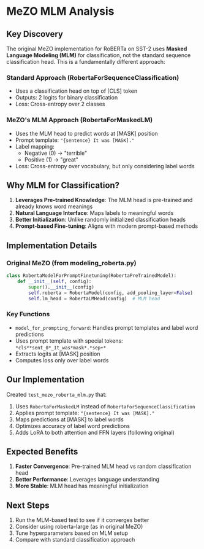 # MeZO MLM Analysis

## Key Discovery

The original MeZO implementation for RoBERTa on SST-2 uses **Masked Language Modeling (MLM)** for classification, not the standard sequence classification head. This is a fundamentally different approach:

### Standard Approach (RobertaForSequenceClassification)
- Uses a classification head on top of [CLS] token
- Outputs: 2 logits for binary classification
- Loss: Cross-entropy over 2 classes

### MeZO's MLM Approach (RobertaForMaskedLM)
- Uses the MLM head to predict words at [MASK] position
- Prompt template: `"{sentence} It was [MASK]."`
- Label mapping:
  - Negative (0) → "terrible"
  - Positive (1) → "great"
- Loss: Cross-entropy over vocabulary, but only considering label words

## Why MLM for Classification?

1. **Leverages Pre-trained Knowledge**: The MLM head is pre-trained and already knows word meanings
2. **Natural Language Interface**: Maps labels to meaningful words
3. **Better Initialization**: Unlike randomly initialized classification heads
4. **Prompt-based Fine-tuning**: Aligns with modern prompt-based methods

## Implementation Details

### Original MeZO (from modeling_roberta.py)
```python
class RobertaModelForPromptFinetuning(RobertaPreTrainedModel):
    def __init__(self, config):
        super().__init__(config)
        self.roberta = RobertaModel(config, add_pooling_layer=False)
        self.lm_head = RobertaLMHead(config)  # MLM head
```

### Key Functions
- `model_for_prompting_forward`: Handles prompt templates and label word predictions
- Uses prompt template with special tokens: `*cls**sent_0*_It_was*mask*.*sep+*`
- Extracts logits at [MASK] position
- Computes loss only over label words

## Our Implementation

Created `test_mezo_roberta_mlm.py` that:
1. Uses `RobertaForMaskedLM` instead of `RobertaForSequenceClassification`
2. Applies prompt template: `"{sentence} It was [MASK]."`
3. Maps predictions at [MASK] to label words
4. Optimizes accuracy of label word predictions
5. Adds LoRA to both attention and FFN layers (following original)

## Expected Benefits

1. **Faster Convergence**: Pre-trained MLM head vs random classification head
2. **Better Performance**: Leverages language understanding
3. **More Stable**: MLM head has meaningful initialization

## Next Steps

1. Run the MLM-based test to see if it converges better
2. Consider using roberta-large (as in original MeZO)
3. Tune hyperparameters based on MLM setup
4. Compare with standard classification approach